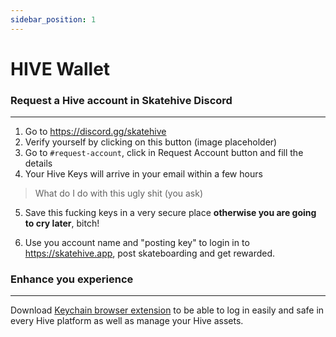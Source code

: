 ```yaml
---
sidebar_position: 1
---
```



# HIVE Wallet 

### Request a Hive account in Skatehive Discord
---
1. Go to https://discord.gg/skatehive
2. Verify yourself by clicking on this button
(image placeholder)
3. Go to `#request-account`, click in Request Account button and fill the details
4. Your Hive Keys will arrive in your email within a few hours
> What do I do with this ugly shit (you ask)
5. Save this fucking keys in a very secure place **otherwise you are going to cry later**, bitch!

6. Use you account name and "posting key" to login in to https://skatehive.app, post skateboarding and get rewarded.

### Enhance you experience
---
Download [Keychain browser extension](https://hive-keychain.com/) to be able to log in easily and safe in every Hive platform as well as manage your Hive assets. 

